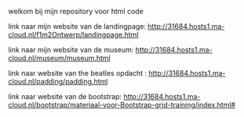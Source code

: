 welkom bij mijn repository voor html code

link naar mijn website van de landingpage: http://31684.hosts1.ma-cloud.nl/f1m2Ontwerp/landingpage.html

link naar mijn website van de museum: http://31684.hosts1.ma-cloud.nl/museum/museum.html

link naar website van the beatles opdacht : http://31684.hosts1.ma-cloud.nl/padding/padding.html

link naar website van de bootstrap: http://31684.hosts1.ma-cloud.nl/bootstrap/materiaal-voor-Bootstrap-grid-training/index.html#